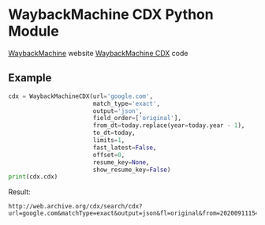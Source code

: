# WaybackMachine CDX Python Module

[WaybackMachine](https://archive.org/web/) website
[WaybackMachine CDX](https://github.com/internetarchive/wayback/tree/master/wayback-cdx-server) code

## Example

```python
cdx = WaybackMachineCDX(url='google.com',
                        match_type='exact',
                        output='json',
                        field_order=['original'],
                        from_dt=today.replace(year=today.year - 1),
                        to_dt=today,
                        limits=1,
                        fast_latest=False,
                        offset=0,
                        resume_key=None,
                        show_resume_key=False)
print(cdx.cdx)
```
Result:
```
http://web.archive.org/cdx/search/cdx?url=google.com&matchType=exact&output=json&fl=original&from=20200911154035&to=20210911154035&limit=1&fastLatest=False&offset=0&resumeKey=False
```
